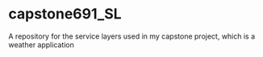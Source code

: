 # capstone691_SL
A repository for the service layers used in my capstone project, which is a weather application
